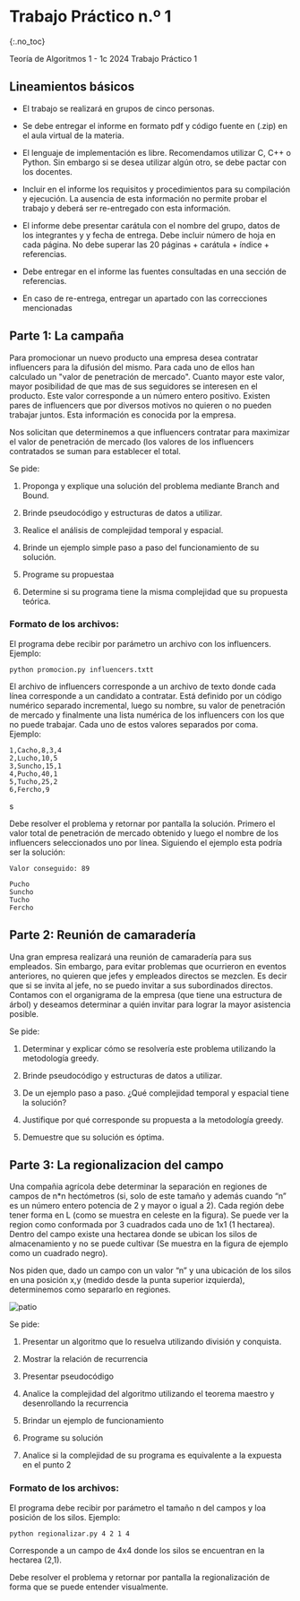 Trabajo Práctico n.º 1
======================
{:.no_toc}

Teoría de Algoritmos 1 - 1c 2024
Trabajo Práctico 1

## Lineamientos básicos

- El trabajo se realizará en grupos de cinco personas.

- Se debe entregar el informe en formato pdf y código fuente en (.zip) en el aula virtual de la materia.

- El lenguaje de implementación es libre. Recomendamos utilizar C, C++ o Python. Sin embargo si se desea utilizar algún otro, se debe pactar con los docentes.

- Incluir en el informe los requisitos y procedimientos para su compilación y ejecución. La ausencia de esta información no permite probar el trabajo y deberá ser re-entregado con esta información.

- El informe debe presentar carátula con el nombre del grupo, datos de los integrantes y  y fecha de entrega. Debe incluir número de hoja en cada página. No debe superar las 20 páginas + carátula + índice + referencias.

- Debe entregar en el informe las fuentes consultadas en una sección de referencias.

- En caso de re-entrega, entregar un apartado con las correcciones mencionadas

## Parte 1: La campaña 

Para promocionar un nuevo producto una empresa desea contratar influencers para la difusión del mismo. Para cada uno de ellos han calculado un "valor de penetración de mercado". Cuanto mayor este valor, mayor posibilidad de que mas de sus seguidores se interesen en el producto. Este valor corresponde a un número entero positivo. Existen pares de influencers que por diversos motivos no quieren o no pueden trabajar juntos. Esta información es conocida por la empresa.

Nos solicitan que determinemos a que influencers contratar para maximizar el valor de penetración de mercado (los valores de los influencers contratados se suman para establecer el total. 

Se pide:

1.  Proponga y explique una solución del problema mediante Branch and Bound.

1.  Brinde pseudocódigo y estructuras de datos a utilizar. 

1.  Realice el análisis de complejidad temporal y espacial.

1.  Brinde un ejemplo simple paso a paso del funcionamiento de su solución.

1.  Programe su propuestaa

1.  Determine si su programa tiene la misma complejidad que su propuesta teórica.

### Formato de los archivos:

El programa debe recibir por parámetro un archivo con los influencers. Ejemplo:

	python promocion.py influencers.txtt

El archivo de influencers corresponde a un archivo de texto donde cada línea corresponde a un candidato a contratar. Está definido por un código numérico separado incremental, luego su nombre, su valor de penetración de mercado y finalmente una lista numérica de los influencers con los que no puede trabajar. Cada uno de estos valores separados por coma. Ejemplo:

	1,Cacho,8,3,4 
	2,Lucho,10,5 
	3,Suncho,15,1
	4,Pucho,40,1
	5,Tucho,25,2
	6,Fercho,9
s
Debe resolver el problema y retornar por pantalla la solución. Primero el valor total de penetración de mercado obtenido y luego el nombre de los influencers seleccionados uno por línea. Siguiendo el ejemplo esta podría ser la solución:


	Valor conseguido: 89

	Pucho
	Suncho
	Tucho
	Fercho


## Parte 2: Reunión de camaradería 

Una gran empresa realizará una reunión de camaradería para sus empleados. Sin embargo, para evitar problemas que ocurrieron en eventos anteriores, no quieren que jefes y empleados directos se mezclen. Es decir que si se invita al jefe, no se puedo invitar a sus subordinados directos. Contamos con el organigrama de la empresa (que tiene una estructura de árbol) y deseamos determinar a quién invitar para lograr la mayor asistencia posible.

Se pide:

1.  Determinar y explicar cómo se resolvería este problema utilizando la metodología greedy. 

1.  Brinde pseudocódigo y estructuras de datos a utilizar.  


1.  De un ejemplo paso a paso. ¿Qué complejidad temporal y espacial tiene la solución?

1.  Justifique por qué corresponde su propuesta a la metodología greedy.

1.  Demuestre que su solución es óptima.

## Parte 3: La regionalizacion del campo 
Una compañia agrícola debe determinar la separación en regiones de campos de n*n hectómetros (si, solo de este tamaño y además cuando “n” es un número entero potencia de 2 y mayor o igual a 2). Cada región debe tener forma en L (como se muestra en celeste en la figura). Se puede ver la region como conformada por 3 cuadrados cada uno de 1x1 (1 hectarea). Dentro del campo existe una hectarea donde se ubican los silos de almacenamiento y no se puede cultivar (Se muestra en la figura de ejemplo como un cuadrado negro).

Nos piden que, dado un campo con un valor “n” y una ubicación de los silos en una posición x,y (medido desde la punta superior izquierda), determinemos como separarlo en regiones.

![patio](/tda/images/cuadrado.png)

Se pide:

1. Presentar un algoritmo que lo resuelva utilizando división y conquista.


1. Mostrar la relación de recurrencia


1. Presentar pseudocódigo


1.  Analice la complejidad del algoritmo utilizando el teorema maestro y desenrollando la recurrencia


1.  Brindar un ejemplo de funcionamiento


1.  Programe su solución


1.  Analice si la complejidad de su programa es equivalente a la expuesta en el punto 2


### Formato de los archivos:

El programa debe recibir por parámetro el tamaño n del campos y loa posición de los silos.  Ejemplo:

	python regionalizar.py 4 2 1 4

Corresponde a un campo de 4x4 donde los silos se encuentran en la hectarea (2,1).

Debe resolver el problema y retornar por pantalla la regionalización de forma que se puede entender visualmente. 

